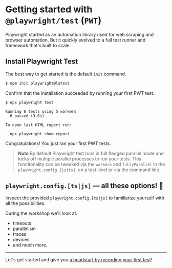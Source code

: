 # Getting started with `@playwright/test` (`PWT`)

Playwright started as an automation library used for web scraping and browser automation. But it quickly evolved to a full test runner and framework that's built to scale.

## Install Playwright Test

The best way to get started is the default `init` command.

```bash
$ npm init playwright@latest
```

Confirm that the installation succeeded by running your first PWT test.

```
$ npx playwright test

Running 6 tests using 5 workers
  6 passed (3.6s)

To open last HTML report run:

  npx playwright show-report
```
Congratulations! You just ran your first PWT tests.

> **Note**
> By default Playwright test runs in full fledged parallel mode and kicks off multiple parallel processes to run your tests. This functionality can be tweaked via the `workers` and `fullyParallel` in the `playwright.config.[js|ts]`, on a test level or via the command line.

## `playwright.config.[ts|js]` — all these options! 🤯

Inspect the provided `playwright.config.[ts|js]` to familiarize yourself with all the possibilities.

During the workshop we'll look at:

- timeouts
- parallelism
- traces
- devices
- and much more.

-----

Let's get started and give you [a headstart by recording your first test](../02-recording-tests/README.md)!
